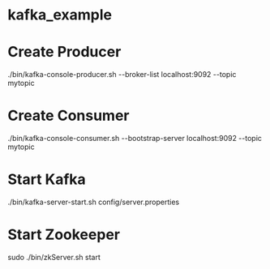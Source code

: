 # kafka_example

# Create Producer
./bin/kafka-console-producer.sh --broker-list localhost:9092 --topic mytopic
# Create Consumer 
./bin/kafka-console-consumer.sh --bootstrap-server localhost:9092 --topic mytopic
# Start Kafka
 ./bin/kafka-server-start.sh config/server.properties
# Start Zookeeper
 sudo ./bin/zkServer.sh start 



